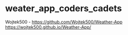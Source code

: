 # weater_app_coders_cadets

Wojtek500 - https://github.com/Wojtek500/Weather-App
            https://wojtek500.github.io/Weather-App/

